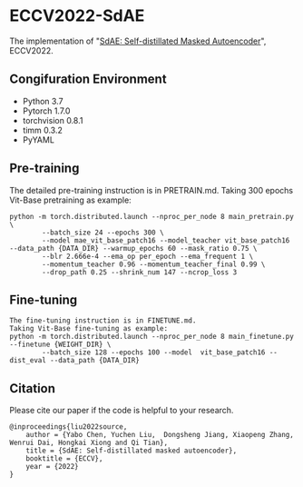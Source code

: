 # ECCV2022-SdAE
The implementation of "[SdAE: Self-distillated Masked Autoencoder](https://www.ecva.net/papers/eccv_2022/papers_ECCV/papers/136900107.pdf)", ECCV2022.


## Congifuration Environment
- Python 3.7
- Pytorch 1.7.0 
- torchvision 0.8.1
- timm 0.3.2
- PyYAML 


## Pre-training
The detailed pre-training instruction is in PRETRAIN.md.
Taking 300 epochs Vit-Base pretraining as example:
```
python -m torch.distributed.launch --nproc_per_node 8 main_pretrain.py \
        --batch_size 24 --epochs 300 \
        --model mae_vit_base_patch16 --model_teacher vit_base_patch16 --data_path {DATA_DIR} --warmup_epochs 60 --mask_ratio 0.75 \
        --blr 2.666e-4 --ema_op per_epoch --ema_frequent 1 \
        --momentum_teacher 0.96 --momentum_teacher_final 0.99 \
        --drop_path 0.25 --shrink_num 147 --ncrop_loss 3
```

## Fine-tuning
```
The fine-tuning instruction is in FINETUNE.md.
Taking Vit-Base fine-tuning as example:
python -m torch.distributed.launch --nproc_per_node 8 main_finetune.py --finetune {WEIGHT_DIR} \
        --batch_size 128 --epochs 100 --model  vit_base_patch16 --dist_eval --data_path {DATA_DIR} 
```

## Citation
Please cite our paper if the code is helpful to your research.
```
@inproceedings{liu2022source,
    author = {Yabo Chen, Yuchen Liu,  Dongsheng Jiang, Xiaopeng Zhang, Wenrui Dai, Hongkai Xiong and Qi Tian},
    title = {SdAE: Self-distillated masked autoencoder},
    booktitle = {ECCV},
    year = {2022}
}


